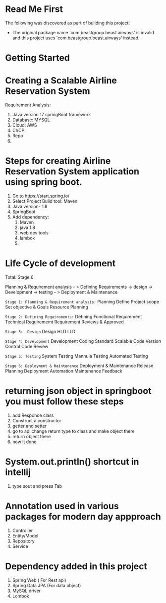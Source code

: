 # Read Me First
The following was discovered as part of building this project:

* The original package name 'com.beastgroup.beast airways' is invalid and this project uses 'com.beastgroup.beast.airways' instead.

# Getting Started

# Creating a Scalable Airline Reservation System


Requirement Analysis: 
1. Java version 17  springBoot framework
2. Database:  MYSQL
3. Cloud:  AWS
4. CI/CP: 
5. Repo
6. 


# Steps for creating Airline Reservation System application using spring boot.

1. Go to https://start.spring.io/
2. Select Project Build tool:  Maven 
3. Java version- 1.8
4. SpringBoot
5. Add dependency: 
    1. Maven
   2. java 1.8
   3. web dev tools
   4. lambok
   5. 



# Life Cycle of development 
Total: Stage 6

Planning & Requirement analysis - > Defining Requirements -> design -> Development -> testing - > Deployment & Maintenance

`Stage 1: Planning & Requirement analysis:`
    Planning
    Define Project scope
    Set objective & Goals
    Resource Planning

`Stage 2: Defining Requirements:`
    Defining
    Functional Requirement
Technical Requirememt
Requirement Reviews & Approved


`Stage 3:  Design`
    Design
    HLD
    LLD

`Stage 4: Development`
    Development
    Coding Standard
    Scalable Code
    Version Control
    Code Review 

`Stage 5: Testing`
    System Testing
    Mannula Testing
    Automated Testing

`Stage 6: Deployment & Maintenance`
    Deployment & Maintenance
    Release Planning
    Deployment Automation
    Maintenance
    Feedback


# returning json object in springboot you must follow these steps
1. add Responce class
2. Construct a constructor
3. getter and setter
4. go to api change return type to class and make object there
5. return object there
6. now it done



# System.out.println() shortcut in intellij
1. type sout and press Tab

# Annotation used in various packages for modern day appproach
1. Controller
2. Entity/Model
3. Repository
4. Service

# Dependency added in this project
1. Spring Web ( For Rest api)
2. Spring Data JPA (For data object)
3. MySQL driver
4. Lombok






